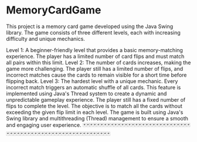# MemoryCardGame
This project is a memory card game developed using the Java Swing library. The game consists of three different levels, each with increasing difficulty and unique mechanics.

Level 1: A beginner-friendly level that provides a basic memory-matching experience. The player has a limited number of card flips and must match all pairs within this limit.
Level 2: The number of cards increases, making the game more challenging. The player still has a limited number of flips, and incorrect matches cause the cards to remain visible for a short time before flipping back.
Level 3: The hardest level with a unique mechanic. Every incorrect match triggers an automatic shuffle of all cards. This feature is implemented using Java's Thread system to create a dynamic and unpredictable gameplay experience. The player still has a fixed number of flips to complete the level.
The objective is to match all the cards without exceeding the given flip limit in each level. The game is built using Java's Swing library and multithreading (Thread) management to ensure a smooth and engaging user experience.
                                                  🃏🃏🃏🃏🃏🃏🃏🃏🃏🃏🃏🃏🃏🃏🃏🃏🃏🃏🃏🃏🃏🃏🃏🃏🃏🃏🃏🃏🃏🃏🃏🃏🃏🃏🃏🃏🃏🃏🃏🃏🃏🃏🃏🃏🃏🃏🃏🃏🃏🃏🃏🃏🃏🃏🃏🃏🃏🃏🃏🃏🃏
